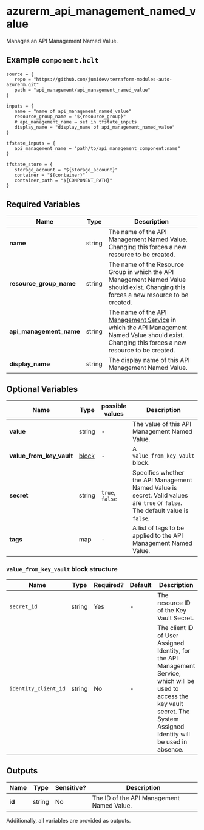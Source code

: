 # azurerm_api_management_named_value

Manages an API Management Named Value.

## Example `component.hclt`

```hcl
source = {
   repo = "https://github.com/jumidev/terraform-modules-auto-azurerm.git"   
   path = "api_management/api_management_named_value"   
}

inputs = {
   name = "name of api_management_named_value"   
   resource_group_name = "${resource_group}"   
   # api_management_name → set in tfstate_inputs
   display_name = "display_name of api_management_named_value"   
}

tfstate_inputs = {
   api_management_name = "path/to/api_management_component:name"   
}

tfstate_store = {
   storage_account = "${storage_account}"   
   container = "${container}"   
   container_path = "${COMPONENT_PATH}"   
}

```

## Required Variables

| Name | Type |  Description |
| ---- | --------- |  ----------- |
| **name** | string |  The name of the API Management Named Value. Changing this forces a new resource to be created. | 
| **resource_group_name** | string |  The name of the Resource Group in which the API Management Named Value should exist. Changing this forces a new resource to be created. | 
| **api_management_name** | string |  The name of the [API Management Service](api_management.html) in which the API Management Named Value should exist. Changing this forces a new resource to be created. | 
| **display_name** | string |  The display name of this API Management Named Value. | 

## Optional Variables

| Name | Type |  possible values |  Description |
| ---- | --------- |  ----------- | ----------- |
| **value** | string |  -  |  The value of this API Management Named Value. | 
| **value_from_key_vault** | [block](#value_from_key_vault-block-structure) |  -  |  A `value_from_key_vault` block. | 
| **secret** | string |  `true`, `false`  |  Specifies whether the API Management Named Value is secret. Valid values are `true` or `false`. The default value is `false`. | 
| **tags** | map |  -  |  A list of tags to be applied to the API Management Named Value. | 

### `value_from_key_vault` block structure

| Name | Type | Required? | Default | Description |
| ---- | ---- | --------- | ------- | ----------- |
| `secret_id` | string | Yes | - | The resource ID of the Key Vault Secret. |
| `identity_client_id` | string | No | - | The client ID of User Assigned Identity, for the API Management Service, which will be used to access the key vault secret. The System Assigned Identity will be used in absence. |



## Outputs

| Name | Type | Sensitive? | Description |
| ---- | ---- | --------- | --------- |
| **id** | string | No  | The ID of the API Management Named Value. | 

Additionally, all variables are provided as outputs.
